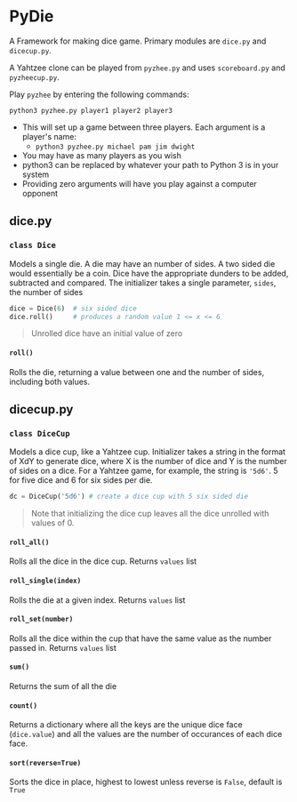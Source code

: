 # PyDie

A Framework for making dice game.  Primary modules are `dice.py` and `dicecup.py`.

A Yahtzee clone can be played from `pyzhee.py` and uses `scoreboard.py` and `pyzheecup.py`.

Play `pyzhee` by entering the following commands:

```
python3 pyzhee.py player1 player2 player3
```
- This will set up a game between three players.  Each argument is a player's name: 
    - `python3 pyzhee.py michael pam jim dwight`
- You may have as many players as you wish
- python3 can be replaced by whatever your path to Python 3 is in your system
- Providing zero arguments will have you play against a computer opponent

## dice.py

### `class Dice`

Models a single die.  A die may have an number of sides.  A two sided die would essentially be a coin.  Dice have the appropriate dunders to be added, subtracted and compared.  The initializer takes a single parameter, `sides`, the number of sides

```python
dice = Dice(6)  # six sided dice
dice.roll()     # produces a random value 1 <= x <= 6
```

> Unrolled dice have an initial value of zero

#### `roll()`

Rolls the die, returning a value between one and the number of sides, including both values.

## dicecup.py

### `class DiceCup`

Models a dice cup, like a Yahtzee cup.  Initializer takes a string in the format of XdY to generate dice, where X is the number of dice and Y is the number of sides on a dice.  For a Yahtzee game, for example, the string is `'5d6'`.  5 for five dice and 6 for six sides per die.

```python
dc = DiceCup('5d6') # create a dice cup with 5 six sided die
```

> Note that initializing the dice cup leaves all the dice unrolled with values of 0.

#### `roll_all()`

Rolls all the dice in the dice cup.  Returns `values` list

#### `roll_single(index)`

Rolls the die at a given index.  Returns `values` list

#### `roll_set(number)`

Rolls all the dice within the cup that have the same value as the number passed in.  Returns `values` list

#### `sum()`

Returns the sum of all the die

#### `count()`

Returns a dictionary where all the keys are the unique dice face (`dice.value`) and all the values are the number of occurances of each dice face.

#### `sort(reverse=True)`

Sorts the dice in place, highest to lowest unless reverse is `False`, default is `True`